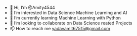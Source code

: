 - 👋 Hi, I’m @Amity4544
- 👀 I’m interested in Data Science Machine Learning and AI
- 🌱 I’m currently learning Machine Learning with Python
- 💞️ I’m looking to collaborate on Data Science reated Projects
- 📫 How to reach me yadavamit67515@gmail.com

<!---
Amity4544/Amity4544 is a ✨ special ✨ repository because its `README.md` (this file) appears on your GitHub profile.
You can click the Preview link to take a look at your changes.
--->
